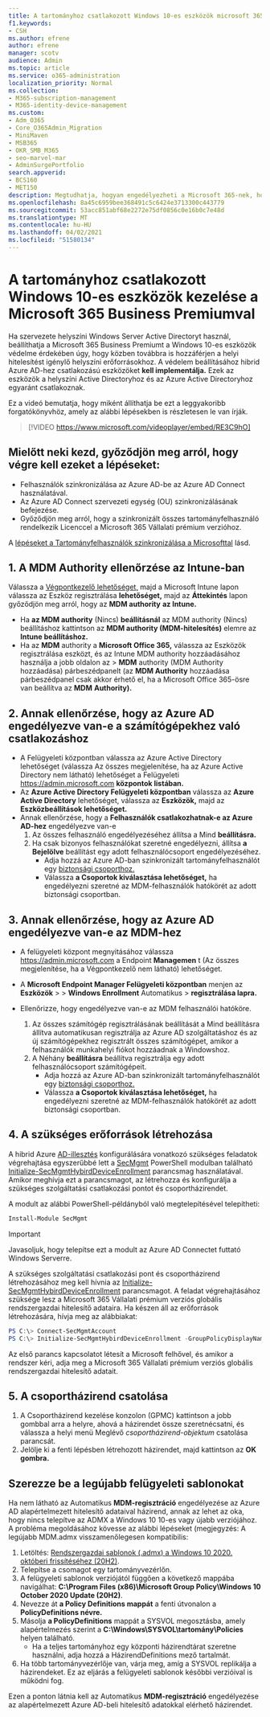 ```yaml
---
title: A tartományhoz csatlakozott Windows 10-es eszközök microsoft 365 vállalati verziós kezelése
f1.keywords:
- CSH
ms.author: efrene
author: efrene
manager: scotv
audience: Admin
ms.topic: article
ms.service: o365-administration
localization_priority: Normal
ms.collection:
- M365-subscription-management
- M365-identity-device-management
ms.custom:
- Adm_O365
- Core_O365Admin_Migration
- MiniMaven
- MSB365
- OKR_SMB_M365
- seo-marvel-mar
- AdminSurgePortfolio
search.appverid:
- BCS160
- MET150
description: Megtudhatja, hogyan engedélyezheti a Microsoft 365-nek, hogy mindössze néhány lépésben védje a helyi Active Directoryhoz csatlakozott Windows 10-es eszközöket.
ms.openlocfilehash: 8a45c6959bee368491c5c6424e3713300c443779
ms.sourcegitcommit: 53acc851abf68e2272e75df0856c0e16b0c7e48d
ms.translationtype: MT
ms.contentlocale: hu-HU
ms.lasthandoff: 04/02/2021
ms.locfileid: "51580134"
---
```

# <a name="enable-domain-joined-windows-10-devices-to-be-managed-by-microsoft-365-business-premium"></a>A tartományhoz csatlakozott Windows 10-es eszközök kezelése a Microsoft 365 Business Premiumval

Ha szervezete helyszíni Windows Server Active Directoryt használ, beállíthatja a Microsoft 365 Business Premiumt a Windows 10-es eszközök védelme érdekében úgy, hogy közben továbbra is hozzáférjen a helyi hitelesítést igénylő helyszíni erőforrásokhoz.
A védelem beállításához hibrid Azure AD-hez csatlakozású eszközöket **kell implementálja.** Ezek az eszközök a helyszíni Active Directoryhoz és az Azure Active Directoryhoz egyaránt csatlakoznak.

Ez a videó bemutatja, hogy miként állíthatja be ezt a leggyakoribb forgatókönyvhöz, amely az alábbi lépésekben is részletesen le van írják.

> [!VIDEO https://www.microsoft.com/videoplayer/embed/RE3C9hO]
  

## <a name="before-you-get-started-make-sure-you-complete-these-steps"></a>Mielőtt neki kezd, győződjön meg arról, hogy végre kell ezeket a lépéseket:
- Felhasználók szinkronizálása az Azure AD-be az Azure AD Connect használatával.
- Az Azure AD Connect szervezeti egység (OU) szinkronizálásának befejezése.
- Győződjön meg arról, hogy a szinkronizált összes tartományfelhasználó rendelkezik Licenccel a Microsoft 365 Vállalati prémium verzióhoz.

A [lépéseket a Tartományfelhasználók szinkronizálása a Microsofttal](manage-domain-users.md) lásd.

## <a name="1-verify-mdm-authority-in-intune"></a>1. A MDM Authority ellenőrzése az Intune-ban

Válassza a [Végpontkezelő lehetőséget,](https://endpoint.microsoft.com/#blade/Microsoft_Intune_Enrollment/EnrollmentMenu/overview) majd a Microsoft Intune lapon válassza az Eszköz regisztrálása **lehetőséget,** majd az **Áttekintés** lapon győződjön meg arról, hogy az **MDM authority** **az Intune.**

- Ha **az MDM authority** (Nincs) **beállításnál** az MDM authority (Nincs) beállításhoz kattintson az **MDM authority (MDM-hitelesítés)** elemre az **Intune beállításhoz.**
- Ha az **MDM** authority a **Microsoft Office 365,** válassza az Eszközök regisztrálása eszközt, és az Intune MDM authority hozzáadásához használja a jobb oldalon az   >   **MDM** authority (MDM Authority hozzáadása) párbeszédpanelt (az **MDM Authority** hozzáadása párbeszédpanel csak akkor érhető el, ha a Microsoft Office 365-ösre van beállítva az **MDM** **Authority).**

## <a name="2-verify-azure-ad-is-enabled-for-joining-computers"></a>2. Annak ellenőrzése, hogy az Azure AD engedélyezve van-e a számítógépekhez való csatlakozáshoz

- A Felügyeleti központban válassza az Azure Active Directory lehetőséget (válassza Az összes megjelenítése, ha az Azure Active Directory nem látható) lehetőséget a Felügyeleti <a href="https://go.microsoft.com/fwlink/p/?linkid=2024339" target="_blank">https://admin.microsoft.com</a> **központok listában.**  
- Az **Azure Active Directory Felügyeleti központban** válassza az **Azure Active Directory** lehetőséget, válassza az **Eszközök,** majd az **Eszközbeállítások lehetőséget.**
- Annak ellenőrzése, hogy a **Felhasználók csatlakozhatnak-e az Azure AD-hez** engedélyezve van-e 
    1. Az összes felhasználó engedélyezéséhez állítsa a Mind **beállításra.**
    2. Ha csak bizonyos felhasználókat szeretné engedélyezni, állítsa **a Bejelölve** beállítást egy adott felhasználócsoport engedélyezéséhez.
        - Adja hozzá az Azure AD-ban szinkronizált tartományfelhasználót egy [biztonsági csoporthoz.](../admin/create-groups/create-groups.md)
        - Válassza **a Csoportok kiválasztása lehetőséget,** ha engedélyezni szeretné az MDM-felhasználók hatókörét az adott biztonsági csoportban.

## <a name="3-verify-azure-ad-is-enabled-for-mdm"></a>3. Annak ellenőrzése, hogy az Azure AD engedélyezve van-e az MDM-hez

- A felügyeleti központ megnyitásához válassza <a href="https://go.microsoft.com/fwlink/p/?linkid=2024339" target="_blank">https://admin.microsoft.com</a> a Endpoint  **Managemen**  t (Az összes megjelenítése, ha a Végpontkezelő nem látható) lehetőséget.
- A **Microsoft Endpoint Manager Felügyeleti központban** menjen az **Eszközök**  >    >  **Windows Enrollment** Automatikus  >  **regisztrálása lapra.**
- Ellenőrizze, hogy engedélyezve van-e az MDM felhasználói hatóköre.

    1. Az összes számítógép regisztrálásának beállítását a Mind beállításra állítva automatikusan regisztrálja az Azure AD szolgáltatáshoz és az új számítógépekhez regisztrált összes számítógépet, amikor a felhasználók munkahelyi fiókot hozzáadnak a Windowshoz. 
    2. A Néhány **beállításra** beállítva regisztrálja egy adott felhasználócsoport számítógépeit.
        -  Adja hozzá az Azure AD-ban szinkronizált tartományfelhasználót egy [biztonsági csoporthoz.](../admin/create-groups/create-groups.md)
        -  Válassza **a Csoportok kiválasztása lehetőséget,** ha engedélyezni szeretné az MDM-felhasználók hatókörét az adott biztonsági csoportban.

## <a name="4-create-the-required-resources"></a>4. A szükséges erőforrások létrehozása 

A hibrid Azure [AD-illesztés](/azure/active-directory/devices/hybrid-azuread-join-managed-domains#configure-hybrid-azure-ad-join) konfigurálására vonatkozó szükséges feladatok végrehajtása egyszerűbbé lett a [SecMgmt](https://www.powershellgallery.com/packages/SecMgmt) PowerShell modulban található [Initialize-SecMgmtHybirdDeviceEnrollment](https://github.com/microsoft/secmgmt-open-powershell/blob/master/docs/help/Initialize-SecMgmtHybirdDeviceEnrollment.md) parancsmag használatával. Amikor meghívja ezt a parancsmagot, az létrehozza és konfigurálja a szükséges szolgáltatási csatlakozási pontot és csoportházirendet.

A modult az alábbi PowerShell-példányból való megtelepítésével telepítheti:

```powershell
Install-Module SecMgmt
```

> [!IMPORTANT]
> Javasoljuk, hogy telepítse ezt a modult az Azure AD Connectet futtató Windows Serverre.

A szükséges szolgáltatási csatlakozási pont és csoportházirend létrehozásához meg kell hívnia az  [Initialize-SecMgmtHybirdDeviceEnrollment](https://github.com/microsoft/secmgmt-open-powershell/blob/master/docs/help/Initialize-SecMgmtHybirdDeviceEnrollment.md) parancsmagot. A feladat végrehajtásához szüksége lesz a Microsoft 365 Vállalati prémium verziós globális rendszergazdai hitelesítő adataira. Ha készen áll az erőforrások létrehozására, hívja meg az alábbiakat:

```powershell
PS C:\> Connect-SecMgmtAccount
PS C:\> Initialize-SecMgmtHybirdDeviceEnrollment -GroupPolicyDisplayName 'Device Management'
```

Az első parancs kapcsolatot létesít a Microsoft felhővel, és amikor a rendszer kéri, adja meg a Microsoft 365 Vállalati prémium verziós globális rendszergazdai hitelesítő adatait.

## <a name="5-link-the-group-policy"></a>5. A csoportházirend csatolása

1. A Csoportházirend kezelése konzolon (GPMC) kattintson a jobb gombbal arra a helyre, ahová a házirendet össze szeretnécsatni, és válassza a helyi menü Meglévő *csoportházirend-objektum* csatolása parancsát.
2. Jelölje ki a fenti lépésben létrehozott házirendet, majd kattintson az **OK gombra.**

## <a name="get-the-latest-administrative-templates"></a>Szerezze be a legújabb felügyeleti sablonokat

Ha nem látható az Automatikus **MDM-regisztráció** engedélyezése az Azure AD alapértelmezett hitelesítő adataival házirend, annak az lehet az oka, hogy nincs telepítve az ADMX a Windows 10 10-es vagy újabb verziójához. A probléma megoldásához kövesse az alábbi lépéseket (megjegyzés: A legújabb MDM.admx visszamenőlegesen kompatibilis:

1.  Letöltés: [Rendszergazdai sablonok (.admx) a Windows 10 2020. októberi frissítéséhez (20H2)](https://www.microsoft.com/download/102157).
2.  Telepítse a csomagot egy tartományvezérlőn.
3.  A felügyeleti sablonok verziójától függően a következő mappába navigálhat: **C:\Program Files (x86)\Microsoft Group Policy\Windows 10 October 2020 Update (20H2)**.
4.  Nevezze át **a Policy Definitions mappát** a fenti útvonalon a **PolicyDefinitions névre.**
5.  Másolja **a PolicyDefinitions** mappát a SYSVOL megosztásba, amely alapértelmezés szerint a **C:\Windows\SYSVOL\tartomány\Policies** helyen található. 
    -   Ha a teljes tartományhoz egy központi házirendtárat szeretne használni, adja hozzá a HázirendDefinitions mező tartalmát.
6.  Ha több tartományvezérlője van, várja meg, amíg a SYSVOL replikálja a házirendeket. Ez az eljárás a felügyeleti sablonok későbbi verzióival is működni fog.

Ezen a ponton látnia kell az Automatikus **MDM-regisztráció** engedélyezése az alapértelmezett Azure AD-beli hitelesítő adatokkal elérhető házirendet.